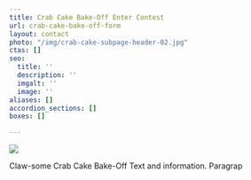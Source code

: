 ```yaml
---
title: Crab Cake Bake-Off Enter Contest
url: crab-cake-bake-off-form
layout: contact
photo: "/img/crab-cake-subpage-header-02.jpg"
ctas: []
seo:
  title: ''
  description: ''
  imgalt: ''
  image: ''
aliases: []
accordion_sections: []
boxes: []

---
```

![](/img/gwen-cake-cut.jpg)

Claw-some Crab Cake Bake-Off Text and information. Paragrap

<script type="text/javascript" src="https://form.jotform.com/jsform/230595150201040"></script>